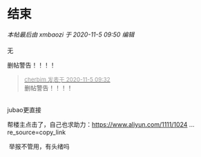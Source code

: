 # 结束


<i class="pstatus"> 本帖最后由 xmbaozi 于 2020-11-5 09:50 编辑 </i><br />
<br />
无

删帖警告！！！！<img src="static/image/smiley/yct/010.gif" smilieid="41" border="0" alt="" />

<div class="quote"><blockquote><font size="2"><a href="https://www.hostloc.com/forum.php?mod=redirect&amp;goto=findpost&amp;pid=9405045&amp;ptid=762636" target="_blank"><font color="#999999">cherbim 发表于 2020-11-5 09:32</font></a></font><br />
删帖警告！！！！</blockquote></div><br />
jubao更直接

帮楼主点击了，自己也求助力：<a href="https://www.aliyun.com/1111/1024?recordId=251149&amp;userCode=rmph1iws&amp;share_source=copy_link" target="_blank">https://www.aliyun.com/1111/1024 ... re_source=copy_link</a>

<img src="static/image/smiley/yct/022.gif" smilieid="42" border="0" alt="" /> 举报不管用，有头绪吗
